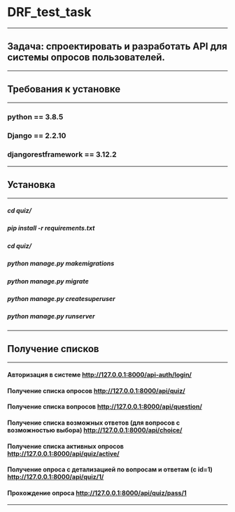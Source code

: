 # DRF_test_task
---
## Задача: спроектировать и разработать API для системы опросов пользователей.
---
## Требования к установке
---
###  python == 3.8.5
###  Django == 2.2.10
###  djangorestframework == 3.12.2
---
## Установка
---
##### cd quiz/
##### pip install -r requirements.txt
##### cd quiz/
##### python manage.py makemigrations
##### python manage.py migrate
##### python manage.py createsuperuser
##### python manage.py runserver
---
## Получение списков
---
#### Авторизация в системе http://127.0.0.1:8000/api-auth/login/
#### Получение списка опросов http://127.0.0.1:8000/api/quiz/
#### Получение списка вопросов http://127.0.0.1:8000/api/question/
#### Получение списка возможных ответов (для вопросов с возможностью выбора) http://127.0.0.1:8000/api/choice/
#### Получение списка активных опросов http://127.0.0.1:8000/api/quiz/active/
#### Получение опроса с детализацией по вопросам и ответам (c id=1) http://127.0.0.1:8000/api/quiz/1/
#### Прохождение опроса http://127.0.0.1:8000/api/quiz/pass/1
---
